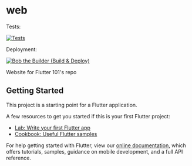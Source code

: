 # web
Tests:

[![Tests](https://api.cirrus-ci.com/github/Coders-Asylum/coders-asylum.github.io.svg?branch=master)](https://api.cirrus-ci.com/github/Coders-Asylum/coders-asylum.github.io.svg?branch=master)

Deployment:

[![Bob the Builder (Build & Deploy)](https://github.com/Coders-Asylum/coders-asylum.github.io/actions/workflows/deploy.yml/badge.svg?branch=production)](https://github.com/Coders-Asylum/coders-asylum.github.io/actions/workflows/deploy.yml)

Website for Flutter 101's repo

## Getting Started

This project is a starting point for a Flutter application.

A few resources to get you started if this is your first Flutter project:

- [Lab: Write your first Flutter app](https://flutter.dev/docs/get-started/codelab)
- [Cookbook: Useful Flutter samples](https://flutter.dev/docs/cookbook)

For help getting started with Flutter, view our
[online documentation](https://flutter.dev/docs), which offers tutorials,
samples, guidance on mobile development, and a full API reference.
